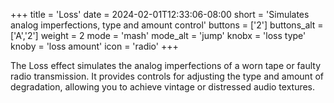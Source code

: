 +++
title = 'Loss'
date = 2024-02-01T12:33:06-08:00
short = 'Simulates analog imperfections, type and amount control'
buttons = ['2']
buttons_alt = ['A','2']
weight = 2
mode = 'mash'
mode_alt = 'jump'
knobx = 'loss type'
knoby = 'loss amount'
icon = 'radio'
+++

The Loss effect simulates the analog imperfections of a worn tape or faulty radio transmission. It provides controls for adjusting the type and amount of degradation, allowing you to achieve vintage or distressed audio textures.